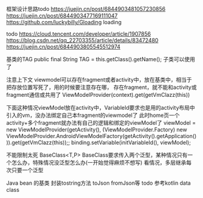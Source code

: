 
框架设计思路todo
https://juejin.cn/post/6844903481057230856
https://juejin.cn/post/6844903477169111047
https://github.com/luckybilly/Gloading  loading

todo
https://cloud.tencent.com/developer/article/1907856
https://blog.csdn.net/qq_22703355/article/details/83472480
https://juejin.cn/post/6844903805545512974

基类的TAG
public  final String TAG = this.getClass().getName();
子类可以使用了

注意上下文  viewmodel可以存在fragment或者activity中，放在基类中，相当于把存放位置写死了，用的时候要注意存在哪，
存在fragment，就不能和activity或fragment通信或共用了
ViewModelProvider(context).get(getVmClazz(this))

下面这种情况viewModel放在activity中，VariableId要求也是用的activity布局中引入的vm，没办法绑定自己本fragment的viewmodel了
此时home页一个activity+多个fragment就办法有自己的逻辑和绑定的viewModel了
viewModel =  new ViewModelProvider(getActivity(), (ViewModelProvider.Factory) new ViewModelProvider.AndroidViewModelFactory(getActivity().getApplication())).get(getVmClazz(this));;
binding.setVariable(initVariableId(), viewModel);


不能限制太死 BaseClass<T,P>
BaseClass要求传入两个泛型，某种情况只有一个怎么办，特殊情况没泛型怎么办(一开始觉得麻烦不想写)  看情况，多层继承每次只要一个泛型


Java bean 的基类
封装tostring方法  toJson fromJson等  todo 参考kotlin data class
